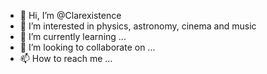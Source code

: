 - 👋 Hi, I’m @Clarexistence
- 👀 I’m interested in physics, astronomy, cinema and music
- 🌱 I’m currently learning ...
- 💞️ I’m looking to collaborate on ...
- 📫 How to reach me ...

<!---
Clarexistence/Clarexistence is a ✨ special ✨ repository because its `README.md` (this file) appears on your GitHub profile.
You can click the Preview link to take a look at your changes.
--->
